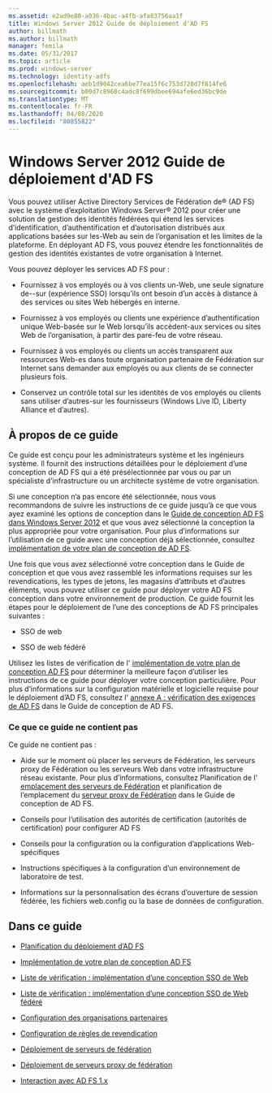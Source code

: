 ```yaml
---
ms.assetid: e2ad9e80-a036-4bac-a4fb-afa83756aa1f
title: Windows Server 2012 Guide de déploiement d'AD FS
author: billmath
ms.author: billmath
manager: femila
ms.date: 05/31/2017
ms.topic: article
ms.prod: windows-server
ms.technology: identity-adfs
ms.openlocfilehash: aeb1d9042cea6be77ea15f6c753d720d7f814fe6
ms.sourcegitcommit: b00d7c8968c4adc8f699dbee694afe6ed36bc9de
ms.translationtype: MT
ms.contentlocale: fr-FR
ms.lasthandoff: 04/08/2020
ms.locfileid: "80855822"
---
```

# <a name="windows-server-2012-ad-fs-deployment-guide"></a>Windows Server 2012 Guide de déploiement d'AD FS


Vous pouvez utiliser Active Directory Services de Fédération de&reg; \(AD FS\) avec le système d’exploitation Windows Server&reg; 2012 pour créer une solution de gestion des identités fédérées qui étend les services d’identification, d’authentification et d’autorisation distribués aux applications basées sur les\-Web au sein de l’organisation et les limites de la plateforme. En déployant AD FS, vous pouvez étendre les fonctionnalités de gestion des identités existantes de votre organisation à Internet.  
  
Vous pouvez déployer les services AD FS pour :  
  
-   Fournissez à vos employés ou à vos clients un\-Web, une seule signature de\-\-sur \(expérience SSO\) lorsqu’ils ont besoin d’un accès à distance à des services ou sites Web hébergés en interne.  
  
-   Fournissez à vos employés ou clients une expérience d’authentification unique Web\-basée sur le Web lorsqu’ils accèdent\-aux services ou sites Web de l’organisation, à partir des pare-feu de votre réseau.  
  
-   Fournissez à vos employés ou clients un accès transparent aux ressources Web\-es dans toute organisation partenaire de Fédération sur Internet sans demander aux employés ou aux clients de se connecter plusieurs fois.  
  
-   Conservez un contrôle total sur les identités de vos employés ou clients sans utiliser d’autres\-sur les fournisseurs \(Windows Live ID, Liberty Alliance et d’autres\).  
  
## <a name="about-this-guide"></a>À propos de ce guide  
Ce guide est conçu pour les administrateurs système et les ingénieurs système. Il fournit des instructions détaillées pour le déploiement d’une conception de AD FS qui a été présélectionnée par vous ou par un spécialiste d’infrastructure ou un architecte système de votre organisation.  
  
Si une conception n’a pas encore été sélectionnée, nous vous recommandons de suivre les instructions de ce guide jusqu’à ce que vous ayez examiné les options de conception dans le [Guide de conception AD FS dans Windows Server 2012](https://technet.microsoft.com/library/dd807036.aspx) et que vous avez sélectionné la conception la plus appropriée pour votre organisation. Pour plus d’informations sur l’utilisation de ce guide avec une conception déjà sélectionnée, consultez [implémentation de votre plan de conception de AD FS](Implementing-Your-AD-FS-Design-Plan.md).  
  
Une fois que vous avez sélectionné votre conception dans le Guide de conception et que vous avez rassemblé les informations requises sur les revendications, les types de jetons, les magasins d’attributs et d’autres éléments, vous pouvez utiliser ce guide pour déployer votre AD FS conception dans votre environnement de production. Ce guide fournit les étapes pour le déploiement de l’une des conceptions de AD FS principales suivantes :  
  
-   SSO de web  
  
-   SSO de web fédéré  
  
Utilisez les listes de vérification de l' [implémentation de votre plan de conception AD FS](Implementing-Your-AD-FS-Design-Plan.md) pour déterminer la meilleure façon d’utiliser les instructions de ce guide pour déployer votre conception particulière. Pour plus d’informations sur la configuration matérielle et logicielle requise pour le déploiement d’AD FS, consultez l' [annexe A : vérification des exigences de AD FS](https://technet.microsoft.com/library/ff678034.aspx) dans le Guide de conception de AD FS.  
  
### <a name="what-this-guide-does-not-provide"></a>Ce que ce guide ne contient pas  
Ce guide ne contient pas :  
  
-   Aide sur le moment où placer les serveurs de Fédération, les serveurs proxy de Fédération ou les serveurs Web dans votre infrastructure réseau existante. Pour plus d’informations, consultez Planification de l' [emplacement des serveurs de Fédération](https://technet.microsoft.com/library/dd807069.aspx) et planification de l’emplacement du [serveur proxy de Fédération](https://technet.microsoft.com/library/dd807130.aspx) dans le Guide de conception de AD FS.  
  
-   Conseils pour l’utilisation des autorités de certification \(autorités de certification\) pour configurer AD FS  
  
-   Conseils pour la configuration ou la configuration d’applications Web\-spécifiques  
  
-   Instructions spécifiques à la configuration d’un environnement de laboratoire de test.  
  
-   Informations sur la personnalisation des écrans d’ouverture de session fédérée, les fichiers web.config ou la base de données de configuration.  
  
## <a name="in-this-guide"></a>Dans ce guide  
  
-   [Planification du déploiement d’AD FS](Planning-to-Deploy-AD-FS.md)  
  
-   [Implémentation de votre plan de conception AD FS](Implementing-Your-AD-FS-Design-Plan.md)  
  
-   [Liste de vérification : implémentation d’une conception SSO de Web](Checklist--Implementing-a-Web-SSO-Design.md)  
  
-   [Liste de vérification : implémentation d’une conception SSO de Web fédéré](Checklist--Implementing-a-Federated-Web-SSO-Design.md)  
  
-   [Configuration des organisations partenaires](Configuring-Partner-Organizations.md)  
  
-   [Configuration de règles de revendication](Configuring-Claim-Rules.md)  
  
-   [Déploiement de serveurs de fédération](Deploying-Federation-Servers.md)  
  
-   [Déploiement de serveurs proxy de fédération](Deploying-Federation-Server-Proxies.md)  
  
-   [Interaction avec AD FS 1.x](Interoperating-with-AD-FS-1.x.md)  
